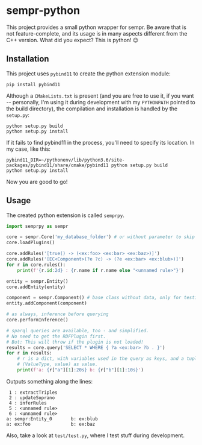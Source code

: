# sempr-python

This project provides a small python wrapper for sempr. Be aware that is not
feature-complete, and its usage is in many aspects different from the C++
version. What did you expect? This is python! :wink:

## Installation

This project uses `pybind11` to create the python extension module:
```
pip install pybind11
```
Although a `CMakeLists.txt` is present (and you are free to use it,
if you want -- personally, I'm using it during development with my `PYTHONPATH`
pointed to the build directory), the compilation and installation is handled by
the `setup.py`:
```
python setup.py build
python setup.py install
```
If it fails to find pybind11 in the process, you'll need to specify its
location. In my case, like this:
```
pybind11_DIR=~/pythonenv/lib/python3.6/site-packages/pybind11/share/cmake/pybind11 python setup.py build
python setup.py install
```

Now you are good to go!

## Usage

The created python extension is called `semprpy`.

```python
import semprpy as sempr

core = sempr.Core('my_database_folder') # or without parameter to skip persistence
core.loadPlugins()

core.addRules('[true() -> (<ex:foo> <ex:bar> <ex:baz>)]')
core.addRules('[EC<Component>(?e ?c) -> (?e <ex:bar> <ex:blub>)]')
for r in core.rules():
    print(f'{r.id:2d} : {r.name if r.name else "<unnamed rule>"}')

entity = sempr.Entity()
core.addEntity(entity)

component = sempr.Component() # base class without data, only for testing
entity.addComponent(component)

# as always, inference before querying
core.performInference()

# sparql queries are available, too - and simplified.
# No need to get the RDFPlugin first.
# But: This will throw if the plugin is not loaded!
results = core.query('SELECT * WHERE { ?a <ex:bar> ?b . }')
for r in results:
    # r is a dict, with variables used in the query as keys, and a tuple of
    # (ValueType, value) as value.
    print(f'a: {r["a"][1]:20s} b: {r["b"][1]:10s}')
```

Outputs something along the lines:

```
 1 : extractTriples
 2 : updateSoprano
 4 : inferRules
 5 : <unnamed rule>
 6 : <unnamed rule>
a: sempr:Entity_0       b: ex:blub
a: ex:foo               b: ex:baz
```

Also, take a look at `test/test.py`, where I test stuff during development.